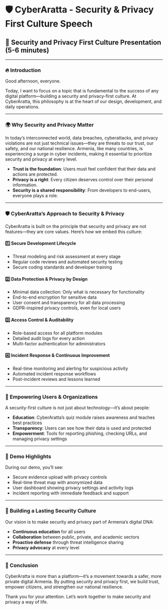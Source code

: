 # 🛡️ CyberAratta - Security & Privacy First Culture Speech

## 🎤 Security and Privacy First Culture Presentation (5-6 minutes)

---

### 🔥 Introduction

Good afternoon, everyone.

Today, I want to focus on a topic that is fundamental to the success of any digital platform—building a security and privacy-first culture. At CyberAratta, this philosophy is at the heart of our design, development, and daily operations.

---

### 🌍 Why Security and Privacy Matter

In today’s interconnected world, data breaches, cyberattacks, and privacy violations are not just technical issues—they are threats to our trust, our safety, and our national resilience. Armenia, like many countries, is experiencing a surge in cyber incidents, making it essential to prioritize security and privacy at every level.

- **Trust is the foundation**: Users must feel confident that their data and actions are protected.
- **Privacy is a right**: Every citizen deserves control over their personal information.
- **Security is a shared responsibility**: From developers to end-users, everyone plays a role.

---

### 🛡️ CyberAratta’s Approach to Security & Privacy

CyberAratta is built on the principle that security and privacy are not features—they are core values. Here’s how we embed this culture:

#### 1️⃣ Secure Development Lifecycle
- Threat modeling and risk assessment at every stage
- Regular code reviews and automated security testing
- Secure coding standards and developer training

#### 2️⃣ Data Protection & Privacy by Design
- Minimal data collection: Only what is necessary for functionality
- End-to-end encryption for sensitive data
- User consent and transparency for all data processing
- GDPR-inspired privacy controls, even for local users

#### 3️⃣ Access Control & Auditability
- Role-based access for all platform modules
- Detailed audit logs for every action
- Multi-factor authentication for administrators

#### 4️⃣ Incident Response & Continuous Improvement
- Real-time monitoring and alerting for suspicious activity
- Automated incident response workflows
- Post-incident reviews and lessons learned

---

### 🚀 Empowering Users & Organizations

A security-first culture is not just about technology—it’s about people:
- **Education**: CyberAratta’s quiz module raises awareness and teaches best practices
- **Transparency**: Users can see how their data is used and protected
- **Empowerment**: Tools for reporting phishing, checking URLs, and managing privacy settings

---

### 🎯 Demo Highlights

During our demo, you’ll see:
- Secure evidence upload with privacy controls
- Real-time threat map with anonymized data
- User dashboard showing privacy settings and activity logs
- Incident reporting with immediate feedback and support

---

### 🔮 Building a Lasting Security Culture

Our vision is to make security and privacy part of Armenia’s digital DNA:
- **Continuous education** for all users
- **Collaboration** between public, private, and academic sectors
- **Proactive defense** through threat intelligence sharing
- **Privacy advocacy** at every level

---

### 💪 Conclusion

CyberAratta is more than a platform—it’s a movement towards a safer, more private digital Armenia. By putting security and privacy first, we build trust, empower citizens, and strengthen our national resilience.

Thank you for your attention. Let’s work together to make security and privacy a way of life.
